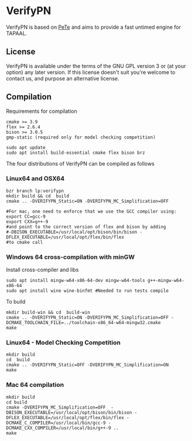 # VerifyPN
VerifyPN is based on [PeTe](https://github.com/jopsen/PeTe) and aims to provide
a fast untimed engine for TAPAAL.

## License
VerifyPN is available under the terms of the GNU GPL version 3 or
(at your option) any later version.
If this license doesn't suit you're welcome to contact us, and purpose an
alternative license.

## Compilation
Requirements for compilation
```
cmake >= 3.9
flex >= 2.6.4
bison >= 3.0.5
gmp-static (required only for model checking competition)

sudo apt update
sudo apt install build-essential cmake flex bison brz

```

The four distributions of VerifyPN can be compiled as follows
### Linux64 and OSX64
```
bzr branch lp:verifypn
mkdir build && cd  build
cmake .. -DVERIFYPN_Static=ON -DVERIFYPN_MC_Simplification=OFF 

#For mac, one need to enforce that we use the GCC compiler using:
export CC=gcc-9
export CXX=g++-9
#and point to the correct version of flex and bison by adding
#-DBISON_EXECUTABLE=/usr/local/opt/bison/bin/bison -DFLEX_EXECUTABLE=/usr/local/opt/flex/bin/flex 
#to cmake call

```

### Windows 64 cross-compilation with minGW
Install cross-compiler and libs

```
sudo apt install mingw-w64-x86-64-dev mingw-w64-tools g++-mingw-w64-x86-64
sudo apt install wine wine-binfmt #Needed to run tests compile
```

To build

```
mkdir build-win && cd  build-win
cmake .. -DVERIFYPN_Static=ON -DVERIFYPN_MC_Simplification=OFF -DCMAKE_TOOLCHAIN_FILE=../toolchain-x86_64-w64-mingw32.cmake
make
```

### Linux64 - Model Checking Competition
```
mkdir build
cd  build
cmake .. -DVERIFYPN_Static=OFF -DVERIFYPN_MC_Simplification=ON 
make
```

### Mac 64 compilation
```
mkdir build
cd build
cmake -DVERIFYPN_MC_Simplification=OFF  -DBISON_EXECUTABLE=/usr/local/opt/bison/bin/bison -DFLEX_EXECUTABLE=/usr/local/opt/flex/bin/flex -DCMAKE_C_COMPILER=/usr/local/bin/gcc-9 -DCMAKE_CXX_COMPILER=/usr/local/bin/g++-9 ..
make
```

